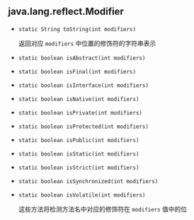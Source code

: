 ## java.lang.reflect.Modifier

* `static String toString(int modifiers)`

   返回对应 `modifiers` 中位置的修饰符的字符串表示

* `static boolean isAbstract(int modifiers)`

* `static boolean isFinal(int modifiers)`

* `static boolean isInterface(int modifiers)`

* `static boolean isNative(int modifiers)`

* `static boolean isPrivate(int modifiers)`

* `static boolean isProtected(int modifiers)`

* `static boolean isPublic(int modifiers)`

* `static boolean isStatic(int modifiers)`

* `static boolean isStrict(int modifiers)`

* `static boolean isSynchronized(int modifiers)`

* `static boolean isVolatile(int modifiers)`

   这些方法将检测方法名中对应的修饰符在 `modifiers` 值中的位